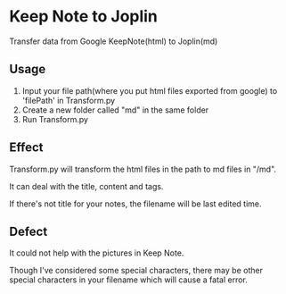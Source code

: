 # Keep Note to Joplin
 Transfer data from Google KeepNote(html) to Joplin(md)

## Usage

1. Input your file path(where you put html files exported from google) to 'filePath' in Transform.py
2. Create a new folder called "md" in the same folder 
3. Run Transform.py

## Effect

Transform.py will transform the html files in the path to md files in "/md".

It can deal with the title, content and tags.

 If there's not title for your notes, the filename will be last edited time.

## Defect

It could not help with the pictures in Keep Note.

Though I've considered some special characters, there may be other special characters in your filename which will cause a fatal error.

